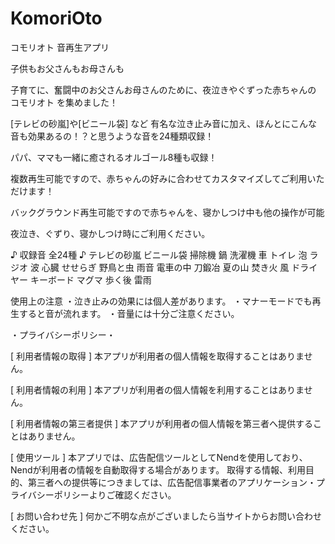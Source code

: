 # KomoriOto

コモリオト
音再生アプリ

子供もお父さんもお母さんも


子育てに、奮闘中のお父さんお母さんのために、夜泣きやぐずった赤ちゃんの コモリオト    を集めました！



[テレビの砂嵐]や[ビニール袋] など
有名な泣き止み音に加え、ほんとにこんな音も効果あるの！？と思うような音を24種類収録！


パパ、ママも一緒に癒されるオルゴール8種も収録！


複数再生可能ですので、赤ちゃんの好みに合わせてカスタマイズしてご利用いただけます！

バックグラウンド再生可能ですので赤ちゃんを、寝かしつけ中も他の操作が可能

夜泣き、ぐずり、寝かしつけ時にご利用ください。

♪ 収録音  全24種 ♪
テレビの砂嵐
ビニール袋
掃除機
鍋
洗濯機
車
トイレ
泡
ラジオ
波
心臓
せせらぎ
野鳥と虫
雨音
電車の中
刀鍛冶
夏の山
焚き火
風
ドライヤー
キーボード
マグマ
歩く後
雷雨

使用上の注意
・泣き止みの効果には個人差があります。
・マナーモードでも再生すると音が流れます。
・音量には十分ご注意ください。




・プライバシーポリシー・


[ 利用者情報の取得 ]
本アプリが利用者の個人情報を取得することはありません。


[ 利用者情報の利用 ]
本アプリが利用者の個人情報を利用することはありません。


[ 利用者情報の第三者提供 ]
本アプリが利用者の個人情報を第三者へ提供することはありません。


[ 使用ツール ]
本アプリでは、広告配信ツールとしてNendを使用しており、Nendが利用者の情報を自動取得する場合があります。 取得する情報、利用目的、第三者への提供等につきましては、広告配信事業者のアプリケーション・プライバシーポリシーよりご確認ください。


[ お問い合わせ先 ]
何かご不明な点がございましたら当サイトからお問い合わせください。
